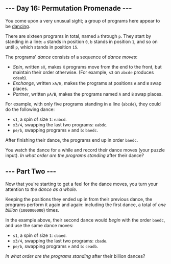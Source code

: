 ## \--- Day 16: Permutation Promenade ---

You come upon a very unusual sight; a group of programs here appear to
be [dancing](https://www.youtube.com/watch?v=lyZQPjUT5B4&t=53).

There are sixteen programs in total, named `a` through `p`. They start
by standing in a
<span title="This is called a &#39;newline&#39;.">line</span>: `a`
stands in position `0`, `b` stands in position `1`, and so on until `p`,
which stands in position `15`.

The programs' *dance* consists of a sequence of *dance moves*:

  - *Spin*, written `sX`, makes `X` programs move from the end to the
    front, but maintain their order otherwise. (For example, `s3` on
    `abcde` produces `cdeab`).
  - *Exchange*, written `xA/B`, makes the programs at positions `A` and
    `B` swap places.
  - *Partner*, written `pA/B`, makes the programs named `A` and `B` swap
    places.

For example, with only five programs standing in a line (`abcde`), they
could do the following dance:

  - `s1`, a spin of size `1`: `eabcd`.
  - `x3/4`, swapping the last two programs: `eabdc`.
  - `pe/b`, swapping programs `e` and `b`: `baedc`.

After finishing their dance, the programs end up in order `baedc`.

You watch the dance for a while and record their dance moves (your
puzzle input). *In what order are the programs standing* after their
dance?


## \--- Part Two ---

Now that you're starting to get a feel for the dance moves, you turn
your attention to *the dance as a whole*.

Keeping the positions they ended up in from their previous dance, the
programs perform it again and again: including the first dance, a total
of *one billion* (`1000000000`) times.

In the example above, their second dance would *begin* with the order
`baedc`, and use the same dance moves:

  - `s1`, a spin of size `1`: `cbaed`.
  - `x3/4`, swapping the last two programs: `cbade`.
  - `pe/b`, swapping programs `e` and `b`: `ceadb`.

*In what order are the programs standing* after their billion dances?

